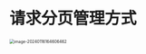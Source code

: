 # 请求分页管理方式

<img src="https://cvp.oss-cn-shanghai.aliyuncs.com/picgo/202401161646587.png" alt="image-20240116164606462" style="zoom:50%;" />
